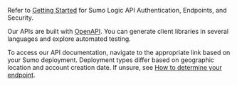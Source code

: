 <head>
  <meta name="robots" content="noindex" />
</head>

Refer to [Getting Started](/docs/api/getting-started) for Sumo Logic API Authentication, Endpoints, and Security.

Our APIs are built with [OpenAPI](https://www.openapis.org/). You can generate client libraries in several languages and explore automated testing.

To access our API documentation, navigate to the appropriate link based on your Sumo deployment. Deployment types differ based on geographic location and account creation date. If unsure, see [How to determine your endpoint](/docs/api/getting-started#which-endpoint-should-i-should-use).
